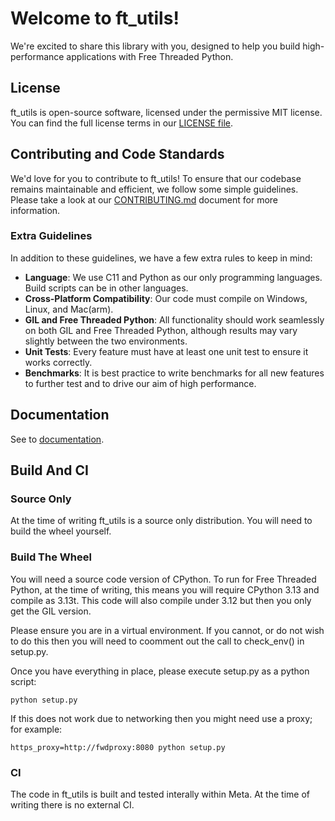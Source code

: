 # Welcome to ft_utils!

We're excited to share this library with you, designed to help you build high-performance applications with
Free Threaded Python.

## License

ft_utils is open-source software, licensed under the permissive MIT license. You can find the full license terms in our
[LICENSE file](LICENSE).

## Contributing and Code Standards

We'd love for you to contribute to ft_utils! To ensure that our codebase remains maintainable and efficient, we follow
some simple guidelines. Please take a look at our [CONTRIBUTING.md](CONTRIBUTING.md) document for more information.

### Extra Guidelines

In addition to these guidelines, we have a few extra rules to keep in mind:

* **Language**: We use C11 and Python as our only programming languages. Build scripts can be in other languages.
* **Cross-Platform Compatibility**: Our code must compile on Windows, Linux, and Mac(arm).
* **GIL and Free Threaded Python**: All functionality should work seamlessly on both GIL and Free Threaded Python, although results may vary slightly between the two environments.
* **Unit Tests**: Every feature must have at least one unit test to ensure it works correctly.
* **Benchmarks**: It is best practice to write benchmarks for all new features to further test and to drive our aim of high performance.

## Documentation

See to [documentation](docs/introduction.md).

## Build And CI

### Source Only

At the time of writing ft_utils is a source only distribution. You will need to build the wheel yourself.

### Build The Wheel

You will need a source code version of CPython. To run for Free Threaded Python, at the time of writing, this means
you will require CPython 3.13 and compile as 3.13t. This code will also compile under 3.12 but then you only get the
GIL version.

Please ensure you are in a virtual environment. If you cannot, or do not wish to do this then you will need to coomment
out the call to check_env() in setup.py.

Once you have everything in place, please execute setup.py as a python script:

```
python setup.py
```

If this does not work due to networking then you might need use a proxy; for example:

```
https_proxy=http://fwdproxy:8080 python setup.py
```

### CI

The code in ft_utils is built and tested interally within Meta. At the time of writing there is no external CI.
